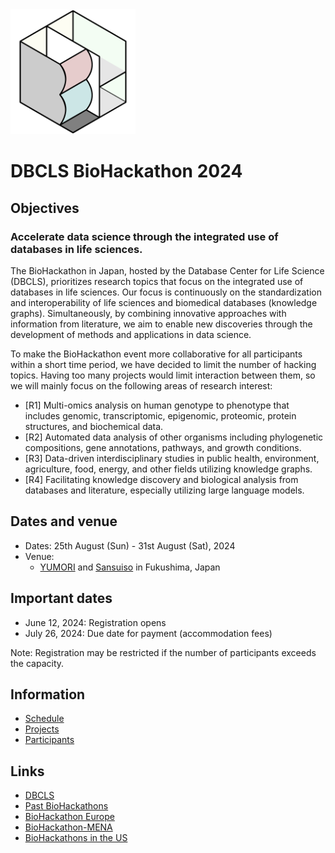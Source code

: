 <img src="./images/bh-logo.png" width="200">

# DBCLS BioHackathon 2024

## Objectives

### Accelerate data science through the integrated use of databases in life sciences.

The BioHackathon in Japan, hosted by the Database Center for Life Science (DBCLS), prioritizes research topics that focus on the integrated use of databases in life sciences. Our focus is continuously on the standardization and interoperability of life sciences and biomedical databases (knowledge graphs). Simultaneously, by combining innovative approaches with information from literature, we aim to enable new discoveries through the development of methods and applications in data science.

To make the BioHackathon event more collaborative for all participants within a short time period, we have decided to limit the number of hacking topics. Having too many projects would limit interaction between them, so we will mainly focus on the following areas of research interest:

* [R1] Multi-omics analysis on human genotype to phenotype that includes genomic, transcriptomic, epigenomic, proteomic, protein structures, and biochemical data.
* [R2] Automated data analysis of other organisms including phylogenetic compositions, gene annotations, pathways, and growth conditions.
* [R3] Data-driven interdisciplinary studies in public health, environment, agriculture, food, energy, and other fields utilizing knowledge graphs.
* [R4] Facilitating knowledge discovery and biological analysis from databases and literature, especially utilizing large language models.

## Dates and venue

- Dates: 25th August (Sun) - 31st August (Sat), 2024
- Venue:
  - [YUMORI](https://yumori-hostel.jp/en/access/) and [Sansuiso](https://www.sansuiso.jp/en/) in Fukushima, Japan

## Important dates

- June 12, 2024: Registration opens
- July 26, 2024: Due date for payment (accommodation fees)

Note: Registration may be restricted if the number of participants exceeds the capacity.

## Information

- [Schedule](https://github.com/dbcls/bh24/wiki/Schedule)
- [Projects](https://github.com/dbcls/bh24/wiki/Projects)
- [Participants](https://github.com/dbcls/bh24/wiki/Participants)

## Links

- [DBCLS](https://dbcls.rois.ac.jp/)
- [Past BioHackathons](http://biohackathon.org/)
- [BioHackathon Europe](https://biohackathon-europe.org/)
- [BioHackathon-MENA](https://github.com/biohackathon-mena)
- [BioHackathons in the US](https://biohackathons.github.io/)

<!--
## History of BioHackathon

A long time ago in a galaxy far, far away..

See [biohackathon.org](http://biohackathon.org/).
-->
